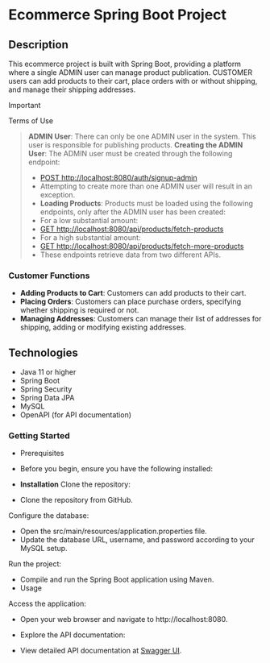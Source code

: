 # Ecommerce Spring Boot Project

## Description

This ecommerce project is built with Spring Boot, providing a platform where a single ADMIN user can manage product publication. CUSTOMER users can add products to their cart, place orders with or without shipping, and manage their shipping addresses.

>[!IMPORTANT]
>Terms of Use

 >**ADMIN User**: There can only be one ADMIN user in the system. This user is responsible for publishing products.
>**Creating the ADMIN User**: The ADMIN user must be created through the following endpoint:
>  - [POST http://localhost:8080/auth/signup-admin](http://localhost:8080/auth/signup-admin)
 > - Attempting to create more than one ADMIN user will result in an exception.
>- **Loading Products**: Products must be loaded using the following endpoints, only after the ADMIN user has been created:
>  - For a low substantial amount:
   > - [GET http://localhost:8080/api/products/fetch-products](http://localhost:8080/api/products/fetch-products)
>  - For a high substantial amount:
   > - [GET http://localhost:8080/api/products/fetch-more-products](http://localhost:8080/api/products/fetch-more-products)
 > - These endpoints retrieve data from two different APIs.

### Customer Functions

- **Adding Products to Cart**: Customers can add products to their cart.
- **Placing Orders**: Customers can place purchase orders, specifying whether shipping is required or not.
- **Managing Addresses**: Customers can manage their list of addresses for shipping, adding or modifying existing addresses.

## Technologies

- Java 11 or higher
- Spring Boot
- Spring Security
- Spring Data JPA
- MySQL
- OpenAPI (for API documentation)

### Getting Started
- Prerequisites
- Before you begin, ensure you have the following installed:

- **Installation**
 Clone the repository:
- Clone the repository from GitHub.
  
 Configure the database:
- Open the src/main/resources/application.properties file.
- Update the database URL, username, and password according to your MySQL setup.
  
 Run the project:
- Compile and run the Spring Boot application using Maven.
- Usage
  
 Access the application:
- Open your web browser and navigate to http://localhost:8080.
- Explore the API documentation:

- View detailed API documentation at [Swagger UI](http://localhost:8080/swagger-ui.html).
